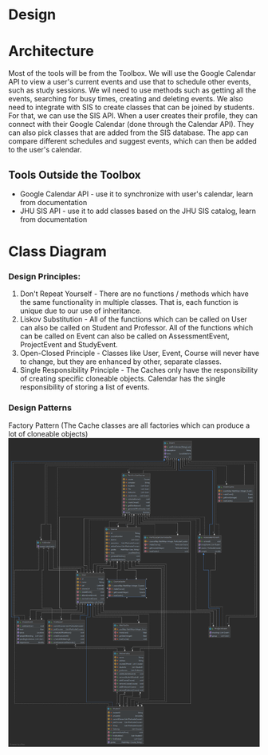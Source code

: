 # Design

# Architecture
Most of the tools will be from the Toolbox.
We will use the Google Calendar API to view a user's current events and use that to schedule other events,
such as study sessions. We wil need to use methods such as getting all the events, searching for busy times, creating and
deleting events. We also need to integrate with SIS to create classes that can be joined by students. For that, we can use
the SIS API.
When a user creates their profile, they can connect with their Google Calendar (done through the Calendar API). They can
also pick classes that are added from the SIS database. The app can compare different schedules and suggest events, which
can then be added to the user's calendar.

## Tools Outside the Toolbox
- Google Calendar API - use it to synchronize with user's calendar, learn from documentation
- JHU SIS API - use it to add classes based on the JHU SIS catalog, learn from documentation

# Class Diagram
### Design Principles:
1. Don't Repeat Yourself - There are no functions / methods which have the same functionality in multiple classes. That is, each function is unique due to our use of inheritance.
2. Liskov Substitution - All of the functions which can be called on User can also be called on Student and Professor. All of the functions which can be called on Event can also be called on AssessmentEvent, ProjectEvent and StudyEvent.
3. Open-Closed Principle - Classes like User, Event, Course will never have to change, but they are enhanced by other, separate classes.
4. Single Responsibility Principle - The Caches only have the responsibility of creating specific cloneable objects. Calendar has the single responsibility of storing a list of events.

### Design Patterns
Factory Pattern (The Cache classes are all factories which can produce a lot of cloneable objects)
![Class Diagram](class_diagram.png)
